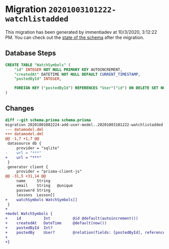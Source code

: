 # Migration `20201003101222-watchlistadded`

This migration has been generated by immentiadev at 10/3/2020, 3:12:22 PM.
You can check out the [state of the schema](./schema.prisma) after the migration.

## Database Steps

```sql
CREATE TABLE "WatchSymbols" (
    "id" INTEGER NOT NULL PRIMARY KEY AUTOINCREMENT,
    "createdAt" DATETIME NOT NULL DEFAULT CURRENT_TIMESTAMP,
    "postedById" INTEGER,

    FOREIGN KEY ("postedById") REFERENCES "User"("id") ON DELETE SET NULL ON UPDATE CASCADE
)
```

## Changes

```diff
diff --git schema.prisma schema.prisma
migration 20201001082224-add-user-model..20201003101222-watchlistadded
--- datamodel.dml
+++ datamodel.dml
@@ -1,7 +1,7 @@
 datasource db {
     provider = "sqlite"
-    url = "***"
+    url = "***"
 }
 generator client {
     provider = "prisma-client-js"
@@ -31,5 +31,14 @@
     name     String
     email    String   @unique
     password String
     lessons  Lesson[]
+    watchSymbols WatchSymbols[]
 }
+
+model WatchSymbols {
+    id          Int          @id @default(autoincrement())
+    createdAt   DateTime     @default(now())
+    postedById  Int?
+    postedBy    User?        @relation(fields: [postedById], references: [id])
+  
+}
```


